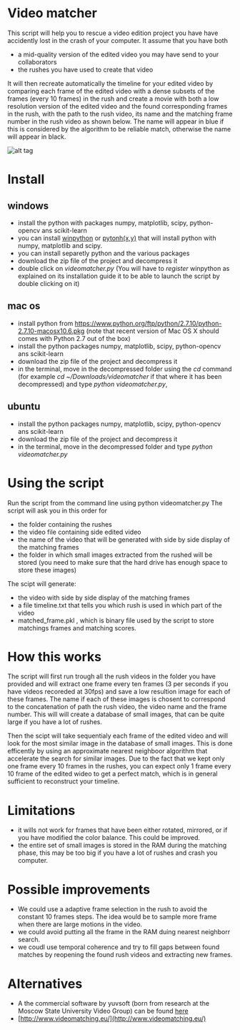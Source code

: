 # Video matcher

This script will help you to rescue a video edition project you have  have accidently lost in the crash of your computer.
It assume that you have both 
- a mid-quality version of the edited video you may have send to your collaborators
- the rushes you have used to create that video

It will then recreate automatically the timeline for your edited video by comparing each frame of the edited video with a dense subsets of the frames (every 10 frames) in the rush and create a movie with both a low resolution version of the edited video and the found corresponding frames in the rush, with the path to the rush video, its name and the matching frame number in the rush video as shown below. The name will appear in blue if this is considered by the algorithm to be reliable match, otherwise the name will appear in black.

![alt tag](https://raw.github.com/martinGithub/videomatcher/master/example.png)

# Install

## windows



* install the python with packages numpy, matplotlib, scipy, python-opencv ans scikit-learn
 * you can install [winpython](http://winpython.github.io/) or [pytonh(x,y)](http://python-xy.github.io/) that will install python with numpy, matplotlib and scipy.  
 * you can install separetly python and the various packages  
* download the zip file of the project and decompress it 
* double click on *videomatcher.py* (You will have to *register* winpython as explained on its installation guide it to be able to launch the script by double clicking on it)

## mac os

* install python from https://www.python.org/ftp/python/2.7.10/python-2.7.10-macosx10.6.pkg (note that recent version of Mac OS X should comes with Python 2.7 out of the box)
* install the python packages numpy, matplotlib, scipy, python-opencv ans scikit-learn
* download the zip file of the project and decompress it 
* in the terminal, move in the decompressed folder using the *cd* command (for example *cd ~/Downloads/videomatcher* if that where it has been decompressed) and type *python videomatcher.py*,

## ubuntu

* install the python packages numpy, matplotlib, scipy, python-opencv ans scikit-learn
* download the zip file of the project and decompress it 
* in the terminal, move in the decompressed folder and type *python videomatcher.py*

# Using the script

Run the script from the command line using
python videomatcher.py
The script will ask you in this order for 
- the folder containing the rushes
- the video file containing side  edited video
- the name of the video that  will be generated with side by side display of the matching frames
- the folder in which small images extracted from the rushed will be stored (you need to make sure that the hard drive has  enough space to store these images)

The scipt will generate:
- the video  with side by side display of the matching frames
- a file timeline.txt that tells you which rush is used in which part of the video
- matched_frame.pkl , which is binary file used by the script to store matchings frames and matching scores.

# How this works

The script will first run trough all the rush videos in the folder you have provided and will extract one frame every ten frames (3 per seconds if you have videos recoreded at 30fps) and save a low resultion image for each of these frames. The name if each of these images is chosent to correspond to the concatenation of path the rush video, the video name and the frame number. This will will create a database of small images, that can be quite large if you have a lot of rushes.

Then the scipt will take sequentialy each frame of the edited video and will look for the most similar image in the database of small images. This is done efficently by using an approximate nearest neighboor algorithm that accelerate the search for similar images. 
Due to the fact that we kept only one frame every 10 frames in the rushes, you can expect only 1 frame every 10 frame of the edited wideo to get a perfect match, which is in general sufficient to reconstruct your timeline.

# Limitations

* it wills not work for frames that have been either rotated, mirrored, or if you have modified the color balance.
This could be improved.
* the entire set of small images is stored in the RAM during the matching phase, this may be too big if you have a lot of rushes and crash you computer.

# Possible improvements

* We could use a adaptive frame selection in the rush to avoid the constant 10 frames steps. The idea would be to sample more frame when there are large motions in the video.
* we could avoid putting all the frame in the RAM duing nearest neighborr search.
* we coudl use temporal coherence and try to fill gaps between found matches by reopening the found rush videos and extracting new frames.


# Alternatives

* A the commercial software by yuvsoft (born from research at the Moscow State University Video Group) can be found [here](http://www.yuvsoft.com/2d-technologies/video-matching/)
*  [http://www.videomatching.eu/](http://www.videomatching.eu/)




  
